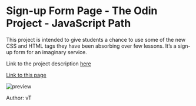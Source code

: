 # Sign-up Form Page - The Odin Project - JavaScript Path
This project is intended to give students a chance to use some of the new CSS and HTML tags they have been absorbing over few lessons. It’s a sign-up form for an imaginary service.

Link to the project description [here](https://www.theodinproject.com/lessons/node-path-intermediate-html-and-css-sign-up-form)

[Link to this page](https://ng9891.github.io/my-odin-project/js_fullstack/sign_up_page/)

![preview](https://drive.google.com/uc?id=1uWMuvJkWajCO0KxzR_IvhhsULVWO55I-)

Author: vT